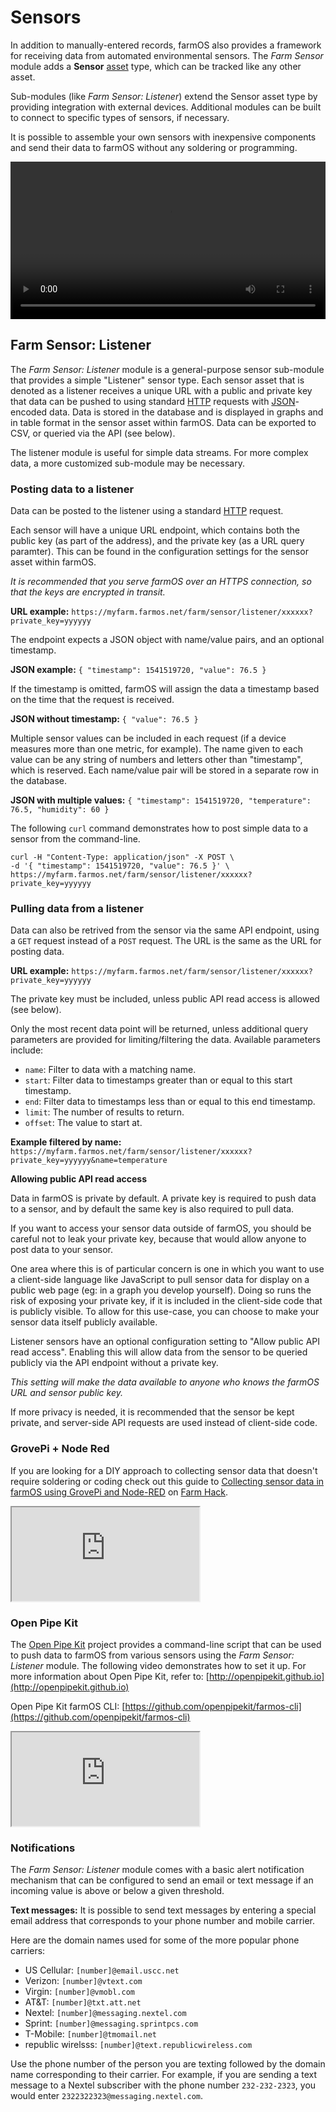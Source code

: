 # Sensors

In addition to manually-entered records, farmOS also provides a framework for
receiving data from automated environmental sensors. The *Farm Sensor* module
adds a **Sensor** [asset](/guide/assets) type, which can be tracked like any
other asset.

Sub-modules (like *Farm Sensor: Listener*) extend the Sensor asset type by
providing integration with external devices. Additional modules can be built to
connect to specific types of sensors, if necessary.

It is possible to assemble your own sensors with inexpensive components and
send their data to farmOS without any soldering or programming.

<div class="embed-responsive embed-responsive-16by9">
  <video class="embed-responsive-item" width="100%" controls>
    <source src="/demo/sensors.mp4" type="video/mp4">
  </video>
</div>

## Farm Sensor: Listener

The *Farm Sensor: Listener* module is a general-purpose sensor sub-module that
provides a simple "Listener" sensor type. Each sensor asset that is denoted as
a listener receives a unique URL with a public and private key that data can be
pushed to using standard [HTTP] requests with [JSON]-encoded data. Data is
stored in the database and is displayed in graphs and in table format in the
sensor asset within farmOS. Data can be exported to CSV, or queried via the API
(see below).

The listener module is useful for simple data streams. For more complex data, a
more customized sub-module may be necessary.

### Posting data to a listener

Data can be posted to the listener using a standard [HTTP] request.

Each sensor will have a unique URL endpoint, which contains both the public key
(as part of the address), and the private key (as a URL query paramter). This
can be found in the configuration settings for the sensor asset within farmOS.

*It is recommended that you serve farmOS over an HTTPS connection, so that the
keys are encrypted in transit.*

**URL example:** `https://myfarm.farmos.net/farm/sensor/listener/xxxxxx?private_key=yyyyyy`

The endpoint expects a JSON object with name/value pairs, and an optional
timestamp.

**JSON example:** `{ "timestamp": 1541519720, "value": 76.5 }`

If the timestamp is omitted, farmOS will assign the data a timestamp based on
the time that the request is received.

**JSON without timestamp:** `{ "value": 76.5 }`

Multiple sensor values can be included in each request (if a device measures
more than one metric, for example). The name given to each value can be any
string of numbers and letters other than "timestamp", which is reserved. Each
name/value pair will be stored in a separate row in the database.

**JSON with multiple values:** `{ "timestamp": 1541519720, "temperature": 76.5, "humidity": 60 }`

The following `curl` command demonstrates how to post simple data to a sensor
from the command-line.

```
curl -H "Content-Type: application/json" -X POST \
-d '{ "timestamp": 1541519720, "value": 76.5 }' \
https://myfarm.farmos.net/farm/sensor/listener/xxxxxx?private_key=yyyyyy
```

### Pulling data from a listener

Data can also be retrived from the sensor via the same API endpoint, using a
`GET` request instead of a `POST` request. The URL is the same as the URL for
posting data.

**URL example:** `https://myfarm.farmos.net/farm/sensor/listener/xxxxxx?private_key=yyyyyy`

The private key must be included, unless public API read access is allowed (see
below).

Only the most recent data point will be returned, unless additional query
parameters are provided for limiting/filtering the data. Available parameters
include:

* `name`: Filter to data with a matching name.
* `start`: Filter data to timestamps greater than or equal to this start
  timestamp.
* `end`: Filter data to timestamps less than or equal to this end timestamp.
* `limit`: The number of results to return.
* `offset`: The value to start at.

**Example filtered by name:** `https://myfarm.farmos.net/farm/sensor/listener/xxxxxx?private_key=yyyyyy&name=temperature`

**Allowing public API read access**

Data in farmOS is private by default. A private key is required to push data to
a sensor, and by default the same key is also required to pull data.

If you want to access your sensor data outside of farmOS, you should be careful
not to leak your private key, because that would allow anyone to post data to
your sensor.

One area where this is of particular concern is one in which you want to use a
client-side language like JavaScript to pull sensor data for display on a
public web page (eg: in a graph you develop yourself). Doing so runs the risk
of exposing your private key, if it is included in the client-side code that
is publicly visible. To allow for this use-case, you can choose to make your
sensor data itself publicly available.

Listener sensors have an optional configuration setting to "Allow public API
read access". Enabling this will allow data from the sensor to be queried
publicly via the API endpoint without a private key.

*This setting will make the data available to anyone who knows the farmOS URL
and sensor public key.*

If more privacy is needed, it is recommended that the sensor be kept private,
and server-side API requests are used instead of client-side code.

### GrovePi + Node Red

If you are looking for a DIY approach to collecting sensor data that doesn't
require soldering or coding check out this guide to
[Collecting sensor data in farmOS using GrovePi and Node-RED](http://farmhack.org/tools/collecting-sensor-data-farmos-using-grovepi-and-node-red)
on [Farm Hack](http://farmhack.org).

<div class="embed-responsive embed-responsive-16by9">
  <iframe class="embed-responsive-item" src="https://www.youtube.com/embed/rCl06YBb4cM" allowfullscreen></iframe>
</div>

### Open Pipe Kit

The [Open Pipe Kit] project provides a command-line script that can be used to
push data to farmOS from various sensors using the *Farm Sensor: Listener*
module. The following video demonstrates how to set it up. For more information
about Open Pipe Kit, refer to: [http://openpipekit.github.io](http://openpipekit.github.io)

Open Pipe Kit farmOS CLI: [https://github.com/openpipekit/farmos-cli](https://github.com/openpipekit/farmos-cli)

<div class="embed-responsive embed-responsive-16by9">
  <iframe class="embed-responsive-item" src="https://www.youtube.com/embed/fCflGeOpTqk" allowfullscreen></iframe>
</div>

### Notifications

The *Farm Sensor: Listener* module comes with a basic alert notification
mechanism that can be configured to send an email or text message if an
incoming value is above or below a given threshold.

**Text messages:** It is possible to send text messages by entering a special
email address that corresponds to your phone number and mobile carrier.

Here are the domain names used for some of the more popular phone carriers:

* US Cellular: `[number]@email.uscc.net`
* Verizon: `[number]@vtext.com`
* Virgin: `[number]@vmobl.com`
* AT&T: `[number]@txt.att.net`
* Nextel: `[number]@messaging.nextel.com`
* Sprint: `[number]@messaging.sprintpcs.com`
* T-Mobile: `[number]@tmomail.net`
* republic wirelsss: `[number]@text.republicwireless.com`

Use the phone number of the person you are texting followed by the domain name
corresponding to their carrier. For example, if you are sending a text message
to a Nextel subscriber with the phone number `232-232-2323`, you would enter
`2322322323@messaging.nextel.com`.

[HTTP]: https://en.wikipedia.org/wiki/Hypertext_Transfer_Protocol
[JSON]: https://en.wikipedia.org/wiki/JSON
[sensor development]: /development/sensors
[Open Pipe Kit]: http://openpipekit.github.io

